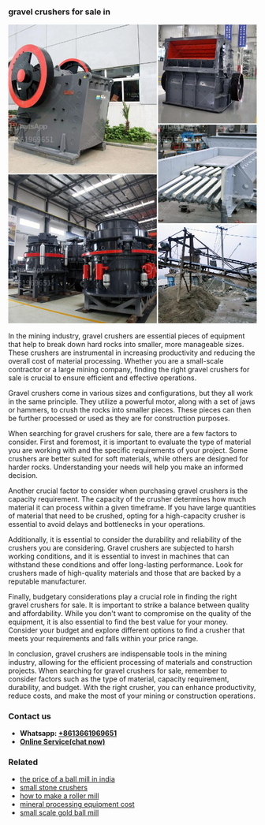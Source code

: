 <h3>gravel crushers for sale in</h3><img src='1706755818.jpg' alt=''><p>In the mining industry, gravel crushers are essential pieces of equipment that help to break down hard rocks into smaller, more manageable sizes. These crushers are instrumental in increasing productivity and reducing the overall cost of material processing. Whether you are a small-scale contractor or a large mining company, finding the right gravel crushers for sale is crucial to ensure efficient and effective operations.</p><p>Gravel crushers come in various sizes and configurations, but they all work in the same principle. They utilize a powerful motor, along with a set of jaws or hammers, to crush the rocks into smaller pieces. These pieces can then be further processed or used as they are for construction purposes.</p><p>When searching for gravel crushers for sale, there are a few factors to consider. First and foremost, it is important to evaluate the type of material you are working with and the specific requirements of your project. Some crushers are better suited for soft materials, while others are designed for harder rocks. Understanding your needs will help you make an informed decision.</p><p>Another crucial factor to consider when purchasing gravel crushers is the capacity requirement. The capacity of the crusher determines how much material it can process within a given timeframe. If you have large quantities of material that need to be crushed, opting for a high-capacity crusher is essential to avoid delays and bottlenecks in your operations.</p><p>Additionally, it is essential to consider the durability and reliability of the crushers you are considering. Gravel crushers are subjected to harsh working conditions, and it is essential to invest in machines that can withstand these conditions and offer long-lasting performance. Look for crushers made of high-quality materials and those that are backed by a reputable manufacturer.</p><p>Finally, budgetary considerations play a crucial role in finding the right gravel crushers for sale. It is important to strike a balance between quality and affordability. While you don't want to compromise on the quality of the equipment, it is also essential to find the best value for your money. Consider your budget and explore different options to find a crusher that meets your requirements and falls within your price range.</p><p>In conclusion, gravel crushers are indispensable tools in the mining industry, allowing for the efficient processing of materials and construction projects. When searching for gravel crushers for sale, remember to consider factors such as the type of material, capacity requirement, durability, and budget. With the right crusher, you can enhance productivity, reduce costs, and make the most of your mining or construction operations.</p><h3>Contact us</h3><ul><li><strong>Whatsapp:&nbsp;<a href="https://wa.me/8613661969651">+8613661969651</a></strong></li><li><a href="https://swt.shibang-china.com/?git&amp;zhl&amp;gravel crushers for sale in"><strong>Online Service(chat now)</strong></a></li></ul><h3>Related</h3><ul><li><a href='the price of a ball mill in india.md'>the price of a ball mill in india</a></li><li><a href='small stone crushers.md'>small stone crushers</a></li><li><a href='how to make a roller mill.md'>how to make a roller mill</a></li><li><a href='mineral processing equipment cost.md'>mineral processing equipment cost</a></li><li><a href='small scale gold ball mill.md'>small scale gold ball mill</a></li></ul>